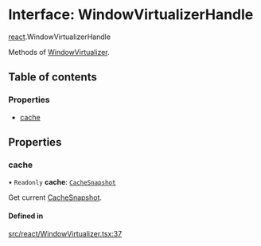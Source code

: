 # Interface: WindowVirtualizerHandle

[react](../modules/react.md).WindowVirtualizerHandle

Methods of [WindowVirtualizer](../modules/react.md#windowvirtualizer).

## Table of contents

### Properties

- [cache](react.WindowVirtualizerHandle.md#cache)

## Properties

### cache

• `Readonly` **cache**: [`CacheSnapshot`](react.CacheSnapshot.md)

Get current [CacheSnapshot](react.CacheSnapshot.md).

#### Defined in

[src/react/WindowVirtualizer.tsx:37](https://github.com/inokawa/virtua/blob/0581bc9da8f43b9ce79d94b16ddd7bd93360b17f/src/react/WindowVirtualizer.tsx#L37)
